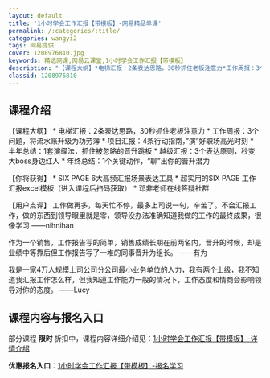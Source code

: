```yaml
---
layout: default
title: '1小时学会工作汇报【带模板】-网易精品单课'
permalink: /:categories/:title/
categories: wangyi2
tags: 网易提供
cover: 1208976810.jpg
keywords: 精选网课,网易云课堂,1小时学会工作汇报【带模板】
description: "【课程大纲】*电梯汇报：2条表达思路，30秒抓住老板注意力*工作周报：3个问题，将流水账升级为功劳簿*项目汇报：4条行动指南，”演”好职场高光时刻*半年总结：1套演绎法，抓住被忽略的晋升跳板"
classid: 1208976810
---
```


## 课程介绍

【课程大纲】
    * 电梯汇报：2条表达思路，30秒抓住老板注意力
    * 工作周报：3个问题，将流水账升级为功劳簿
    * 项目汇报：4条行动指南，”演”好职场高光时刻
    * 半年总结：1套演绎法，抓住被忽略的晋升跳板
    * 越级汇报：3个表达原则，秒变大boss身边红人
    * 年终总结：1个关键动作，“聊”出你的晋升潜力

【你将获得】
    * SIX PAGE 6大高频汇报场景表达工具
    * 超实用的SIX PAGE 工作汇报excel模板（进入课程后扫码获取）
    * 邓非老师在线答疑社群

【用户点评】
工作做再多，每天忙不停，最多上司说一句，辛苦了。不会汇报工作，做的东西到领导眼里就是零，领导没办法准确知道我做的工作的最终成果，很像学习
——nihnihan

作为一个销售，工作报告写的简单，销售成绩长期在前两名内，晋升的时候，却是业绩中等靠后但工作报告写了一堆的同事晋升为组长。
——有为

我是一家4万人规模上司公司分公司最小业务单位的人力，我有两个上级，我不知道我汇报工作怎么样，但我知道工作能力一般的情况下，工作态度和情商会影响领导对你的态度。
——Lucy

## 课程内容与报名入口

部分课程 **限时** 折扣中，课程内容详细介绍见：[1小时学会工作汇报【带模板】-详情介绍](https://study.163.com/course/introduction/1208976810.htm?share=1&shareId=1025206652&utm_campaign=share&utm_medium=iphoneShare&utm_source=&utm_u=1025206652)

**优惠报名入口**：[1小时学会工作汇报【带模板】-报名学习](https://study.163.com/course/introduction/1208976810.htm?share=1&shareId=1025206652&utm_campaign=share&utm_medium=iphoneShare&utm_source=&utm_u=1025206652)


